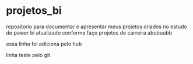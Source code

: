 # projetos_bi
 repositorio para documentar e apresentar meus projetos criados no estudo de power bi
atualizado conforme faço projetos de carreira
abubuubb

essa linha foi adiciona pelo hub

linha teste pelo git
